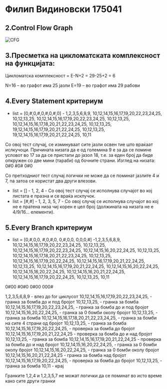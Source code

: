 # Филип Видиновски 175041

## 2.Control Flow Graph

![CFG](https://user-images.githubusercontent.com/38265146/170490266-f8a14b76-a3d5-4d1e-ae8c-37a619743186.png)

## 3.Пресметка на цикломатската комплексност на функцијата:

Цикломатска комплексност = E-N+2 = 29-25+2 = 6

N=16 – во графот има 25 јазли
E=19 – во графот има 29 рабови

## 4.Every Statement критериум

 - list = [0,#,0,#,0,#,0,#,0] - 1,2,3,5,6,8,9, 10,12,14,15,16,17,19,20,22,23,24,25, 10,12,13,25, 10,12,14,15,16,17,19,20,22,23,24,25, 10,12,13,25, 10,12,14,15,16,17,18,20,21,22,23,24,25, 10,12,13,25, 19,12,14,15,16,17,19,20,21,22,24,25, 10,12,13,25, 19,12,14,15,16,17,19,20,21,22,24,25, 10,11

Со овој тест случај, се изминуваат сите јазли освен тие што враќаат ислкучоци. Причината низата да е од големина 9 е за да се помине условот во 17 за да се пристапи до јазол 18, т.е. за еден број да биде опкружен со две мини (тараби) од бочните страни.
Изглед на низата:
0#0
#0#
0#0

Со претходниот тест случај логички не може да се поминат јазлите 4 и 7, па затоа се користат два други влезови.

 - list = [] - 1, 2, 4 - Со овој тест случај се исполнува случајот во кој листата е празна и се враќа исклучок.
 - list = [#,#] - 1, 2, 3, 5, 7 - Со овој случај се исполнува случајот во кој не е пратена низа чиј корен е цел број (должината на низата не е 4/9/16... елементи).

## 5.Every Branch критериум

- list = [0,#,0,0, #,0,#,0, 0,#,0,0, 0,0,0,#] -1,2,3,5,6,8,9, 10,12,14,15,16,17,19,20,22,23,24,25, 10,12,13,25, 10,12,14,15,16,17,19,20,22,23,24,25, 10,12,14,15,16,20,22,24,25, 10,12,13,25, 10,12,14,15,16,17,18,20,21,22,23,24,25, 10,12,13,25, 10,12,14,15,16,17,19,20,22,24,25, 10,12,14,15,16,17,19,20,21,22,24,25, 10,12,13,25, 10,12,14,15,16,17,19,20,21,22,24,25, 10,12,14,15,16,20,22,24,25, 10,12,14,15,16,20,22,24,25, 10,12,14,15,16,20,21,22,24,25, 10,12,14,15,16,17,19,20,22,24,25, 10,12,13,25, 10,11

0#00
#0#0
0#00
000#

1,2,3,5,6,8,9 - влез до for циклусот
10,12,14,15,16,17,19,20,22,23,24,25, - гранка за бомба до и под бројот
10,12,13,25, - гранка за бомба
10,12,14,15,16,17,19,20,22,23,24,25, - гранка за бомба до и под бројот
10,12,14,15,16,20,22,24,25, - гранка за 0 бомби околу бројот
10,12,13,25, - гранка за бомба
10,12,14,15,16,17,18,20,21,22,23,24,25, - гранка за бомби на сите 4 страни од бројот
10,12,13,25, - гранка за бомба
10,12,14,15,16,17,19,20,22,24,25, - проверка за бомба до бројот
10,12,14,15,16,17,19,20,21,22,24,25 - проверка за бомба до и над бројот
10,12,13,25, - гранка за бомба
10,12,14,15,16,17,19,20,21,22,24,25 - проверка за бомба до и над бројот
10,12,14,15,16,20,22,24,25, - гранка за 0 бомби околу бројот
10,12,14,15,16,20,22,24,25, - гранка за 0 бомби околу бројот
10,12,14,15,16,20,21,22,24,25 - гранка за бомба над бројот
10,12,14,15,16,17,19,20,22,24,25, - проверка за бомба до бројот
10,12,13,25, - гранка за бомба
10,11 - крај

Гранките 1,2,4 и 1,2,3,5,7 не можат логички да се поминат во исто време како сите други гранки
